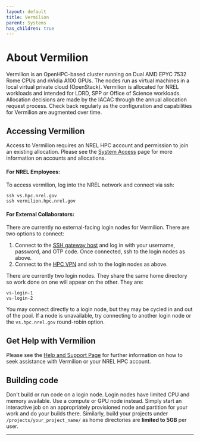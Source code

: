 ```yaml
---
layout: default
title: Vermilion
parent: Systems
has_children: true
---
```


# About Vermilion

Vermilion is an OpenHPC-based cluster running on Dual AMD EPYC 7532 Rome CPUs and nVidia A100 GPUs. The nodes run as virtual machines in a local virtual private cloud (OpenStack). Vermilion is allocated for NREL workloads and intended for LDRD, SPP or Office of Science workloads. Allocation decisions are made by the IACAC through the annual allocation request process. Check back regularly as the configuration and capabilities for Vermilion are augmented over time.

## Accessing Vermilion
Access to Vermilion requires an NREL HPC account and permission to join an existing allocation. Please see the [System Access](https://www.nrel.gov/hpc/system-access.html) page for more information on accounts and allocations.

#### For NREL Employees:
To access vermilion, log into the NREL network and connect via ssh:

    ssh vs.hpc.nrel.gov
    ssh vermilion.hpc.nrel.gov

#### For External Collaborators:
There are currently no external-facing login nodes for Vermilion. There are two options to connect:

1. Connect to the [SSH gateway host](https://www.nrel.gov/hpc/ssh-gateway-connection.html) and log in with your username, password, and OTP code. Once connected, ssh to the login nodes as above.
1. Connect to the [HPC VPN](https://www.nrel.gov/hpc/vpn-connection.html) and ssh to the login nodes as above.

There are currently two login nodes. They share the same home directory so work done on one will appear on the other. They are:

    vs-login-1
    vs-login-2

You may connect directly to a login node, but they may be cycled in and out of the pool. If a node is unavailable, try connecting to another login node or the `vs.hpc.nrel.gov` round-robin option.

## Get Help with Vermilion 

Please see the [Help and Support Page](../../help.md) for further information on how to seek assistance with Vermilion or your NREL HPC account. 

## Building code

Don't build or run code on a login node. Login nodes have limited CPU and memory available. Use a compute or GPU node instead. Simply start an interactive job on an appropriately provisioned node and partition for your work and do your builds there. Similarly, build your projects under `/projects/your_project_name/` as home directories are **limited to 5GB** per user.


---

